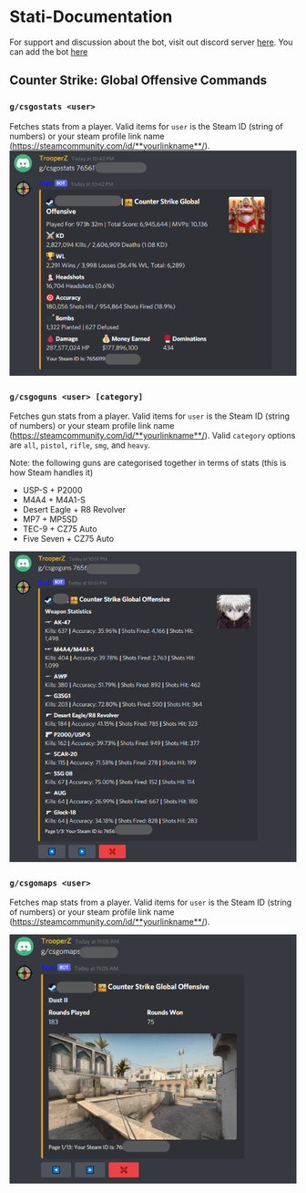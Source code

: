 # Stati-Documentation
For support and discussion about the bot, visit out discord server [here](https://discord.gg/c4Bg7Bw7B4). You can add the bot [here](https://discord.com/api/oauth2/authorize?client_id=854781625236848640&permissions=379968&scope=bot)

## Counter Strike: Global Offensive Commands

### `g/csgostats <user>`

Fetches stats from a player. Valid items for `user` is the Steam ID (string of numbers) or your steam profile link name (https://steamcommunity.com/id/**yourlinkname**/).
![csgostats example image](/assets/csgostats_example1.png)

### `g/csgoguns <user> [category]`

Fetches gun stats from a player. Valid items for `user` is the Steam ID (string of numbers) or your steam profile link name (https://steamcommunity.com/id/**yourlinkname**/). Valid `category` options are `all`, `pistol`, `rifle`, `smg`, and `heavy`. 

Note: the following guns are categorised together in terms of stats (this is how Steam handles it)
- USP-S + P2000
- M4A4 + M4A1-S
- Desert Eagle + R8 Revolver
- MP7 + MP5SD
- TEC-9 + CZ75 Auto
- Five Seven + CZ75 Auto

![csgoguns example image](/assets/csgoguns_example1.png)

### `g/csgomaps <user>`

Fetches map stats from a player. Valid items for `user` is the Steam ID (string of numbers) or your steam profile link name (https://steamcommunity.com/id/**yourlinkname**/).

![csgomaps example image](/assets/csgomaps_example1.png)
